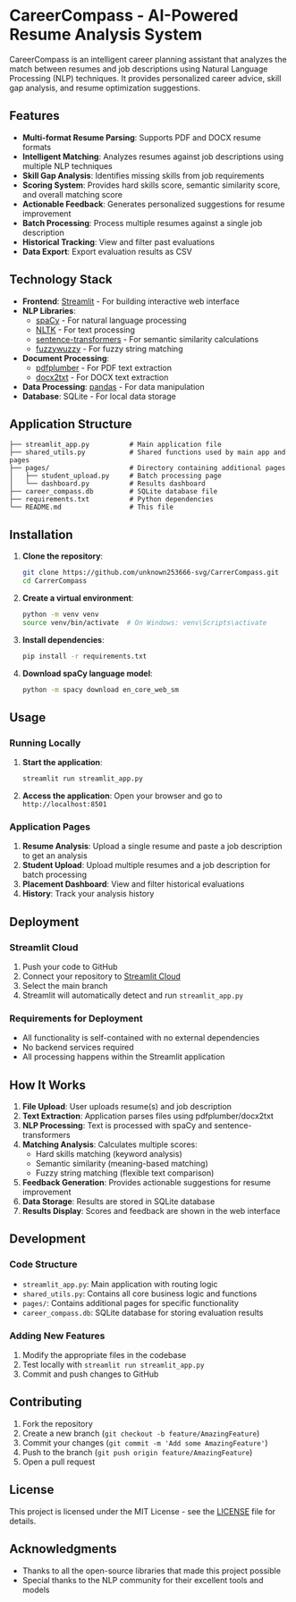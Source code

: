 # CareerCompass - AI-Powered Resume Analysis System

CareerCompass is an intelligent career planning assistant that analyzes the match between resumes and job descriptions using Natural Language Processing (NLP) techniques. It provides personalized career advice, skill gap analysis, and resume optimization suggestions.

## Features

- **Multi-format Resume Parsing**: Supports PDF and DOCX resume formats
- **Intelligent Matching**: Analyzes resumes against job descriptions using multiple NLP techniques
- **Skill Gap Analysis**: Identifies missing skills from job requirements
- **Scoring System**: Provides hard skills score, semantic similarity score, and overall matching score
- **Actionable Feedback**: Generates personalized suggestions for resume improvement
- **Batch Processing**: Process multiple resumes against a single job description
- **Historical Tracking**: View and filter past evaluations
- **Data Export**: Export evaluation results as CSV

## Technology Stack

- **Frontend**: [Streamlit](https://streamlit.io/) - For building interactive web interface
- **NLP Libraries**: 
  - [spaCy](https://spacy.io/) - For natural language processing
  - [NLTK](https://www.nltk.org/) - For text processing
  - [sentence-transformers](https://www.sbert.net/) - For semantic similarity calculations
  - [fuzzywuzzy](https://github.com/seatgeek/fuzzywuzzy) - For fuzzy string matching
- **Document Processing**: 
  - [pdfplumber](https://github.com/jsvine/pdfplumber) - For PDF text extraction
  - [docx2txt](https://github.com/ankushshah89/python-docx2txt) - For DOCX text extraction
- **Data Processing**: [pandas](https://pandas.pydata.org/) - For data manipulation
- **Database**: SQLite - For local data storage

## Application Structure

```
├── streamlit_app.py          # Main application file
├── shared_utils.py           # Shared functions used by main app and pages
├── pages/                    # Directory containing additional pages
│   ├── student_upload.py     # Batch processing page
│   └── dashboard.py          # Results dashboard
├── career_compass.db         # SQLite database file
├── requirements.txt          # Python dependencies
└── README.md                 # This file
```

## Installation

1. **Clone the repository**:
   ```bash
   git clone https://github.com/unknown253666-svg/CarrerCompass.git
   cd CarrerCompass
   ```

2. **Create a virtual environment**:
   ```bash
   python -m venv venv
   source venv/bin/activate  # On Windows: venv\Scripts\activate
   ```

3. **Install dependencies**:
   ```bash
   pip install -r requirements.txt
   ```

4. **Download spaCy language model**:
   ```bash
   python -m spacy download en_core_web_sm
   ```

## Usage

### Running Locally

1. **Start the application**:
   ```bash
   streamlit run streamlit_app.py
   ```

2. **Access the application**:
   Open your browser and go to `http://localhost:8501`

### Application Pages

1. **Resume Analysis**: Upload a single resume and paste a job description to get an analysis
2. **Student Upload**: Upload multiple resumes and a job description for batch processing
3. **Placement Dashboard**: View and filter historical evaluations
4. **History**: Track your analysis history

## Deployment

### Streamlit Cloud

1. Push your code to GitHub
2. Connect your repository to [Streamlit Cloud](https://streamlit.io/cloud)
3. Select the main branch
4. Streamlit will automatically detect and run `streamlit_app.py`

### Requirements for Deployment

- All functionality is self-contained with no external dependencies
- No backend services required
- All processing happens within the Streamlit application

## How It Works

1. **File Upload**: User uploads resume(s) and job description
2. **Text Extraction**: Application parses files using pdfplumber/docx2txt
3. **NLP Processing**: Text is processed with spaCy and sentence-transformers
4. **Matching Analysis**: Calculates multiple scores:
   - Hard skills matching (keyword analysis)
   - Semantic similarity (meaning-based matching)
   - Fuzzy string matching (flexible text comparison)
5. **Feedback Generation**: Provides actionable suggestions for resume improvement
6. **Data Storage**: Results are stored in SQLite database
7. **Results Display**: Scores and feedback are shown in the web interface

## Development

### Code Structure

- `streamlit_app.py`: Main application with routing logic
- `shared_utils.py`: Contains all core business logic and functions
- `pages/`: Contains additional pages for specific functionality
- `career_compass.db`: SQLite database for storing evaluation results

### Adding New Features

1. Modify the appropriate files in the codebase
2. Test locally with `streamlit run streamlit_app.py`
3. Commit and push changes to GitHub

## Contributing

1. Fork the repository
2. Create a new branch (`git checkout -b feature/AmazingFeature`)
3. Commit your changes (`git commit -m 'Add some AmazingFeature'`)
4. Push to the branch (`git push origin feature/AmazingFeature`)
5. Open a pull request

## License

This project is licensed under the MIT License - see the [LICENSE](LICENSE) file for details.

## Acknowledgments

- Thanks to all the open-source libraries that made this project possible
- Special thanks to the NLP community for their excellent tools and models